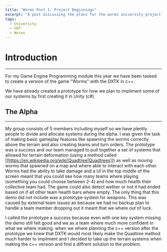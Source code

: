 ```yaml
---
title: "Worms Post 1: Project Beginnings"
excerpt: "A post discussing the plans for the worms university project"
tags: 
  - University
  - GEP
  - Worms
---
```


# Introduction
***

For my Game Engine Programming module this year we have been tasked to create a version of the game "Worms" with the DXTK in c++.

We have already created a prototype for how we plan to impliment some of our systems by first creating it in Unity (c#). 

## The Alpha
***

My group consists of 5 members including myself so we have plently people to divide and allocate systems during the alpha. I was given the task of making basic gameplay features like spawning the worms correctly above the terrain and also creating teams and turn orders. 
The prototype was a success and our team managed to pull together a set of systems that allowed for terrain deformation (using a method called [[https://en.wikipedia.org/wiki/Quadtree|Quadtrees]]) as well as moving worms that spawned on a map and where able to interact with each other. Worms had the ability to take damage and a UI in the top middle of the screen meant that you could see how many teams where playing (something you could choose between 2-4) and how much health their collective team had. The game could also detect wether or not it had ended based on if all other team health bars where empty. The only thing that this demo did not include was a prototype system for weapons. This was caused by external team issues an because we had no backup plan to handle a team member dropping out it meant that we where out of luck. 

I called the prototype a success because even with one key system missing the demo still felt good and we as a team where much more confident in what we where making. when we where planning the c++ version after the prototype we knew that DXTK would most likely make the Quadtree method much harder to impliment and I decided to take up the terrain systems when making the c++ version and find a diffrent solution to the problem.